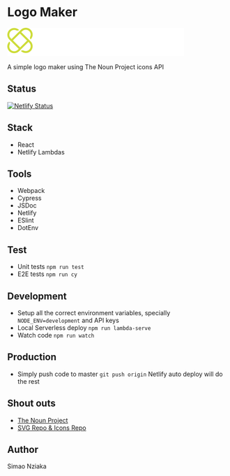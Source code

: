 # Logo Maker

![Logo maker](./brand.svg)

A simple logo maker using The Noun Project icons API

## Status

[![Netlify Status](https://api.netlify.com/api/v1/badges/b724d073-0aa5-49b4-81db-af6ec2b97722/deploy-status)](https://app.netlify.com/sites/logomaker/deploys)

## Stack

- React
- Netlify Lambdas

## Tools

- Webpack
- Cypress
- JSDoc
- Netlify
- ESlint
- DotEnv

## Test

- Unit tests `npm run test`
- E2E tests `npm run cy`

## Development

- Setup all the correct environment variables, specially `NODE_ENV=development` and API keys
- Local Serverless deploy `npm run lambda-serve`
- Watch code `npm run watch`

## Production

- Simply push code to master `git push origin` Netlify auto deploy will do the rest

## Shout outs

- [The Noun Project](https://thenounproject.com/)
- [SVG Repo & Icons Repo](svgrepo.com/)

## Author

Simao Nziaka
